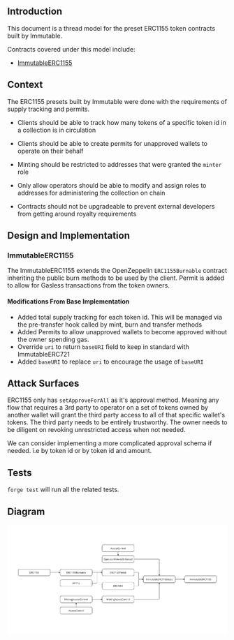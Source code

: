 ## Introduction

This document is a thread model for the preset ERC1155 token contracts built by Immutable.

Contracts covered under this model include:

- [ImmutableERC1155](../../contracts/token/erc1155/preset/ImmutableERC1155.sol)

## Context

The ERC1155 presets built by Immutable were done with the requirements of supply tracking and permits.

- Clients should be able to track how many tokens of a specific token id in a collection is in circulation

- Clients should be able to create permits for unapproved wallets to operate on their behalf

- Minting should be restricted to addresses that were granted the `minter` role

- Only allow operators should be able to modify and assign roles to addresses for administering the collection on chain

- Contracts should not be upgradeable to prevent external developers from getting around royalty requirements

## Design and Implementation

### ImmutableERC1155

The ImmutableERC1155 extends the OpenZeppelin `ERC1155Burnable` contract inheriting the public burn methods to be used by the client.
Permit is added to allow for Gasless transactions from the token owners.

#### Modifications From Base Implementation

- Added total supply tracking for each token id. This will be managed via the pre-transfer hook called by mint, burn and transfer methods
- Added Permits to allow unapproved wallets to become approved without the owner spending gas.
- Override `uri` to return `baseURI` field to keep in standard with ImmutableERC721
- Added `baseURI` to replace `uri` to encourage the usage of `baseURI`

## Attack Surfaces

ERC1155 only has `setApproveForAll` as it's approval method. Meaning any flow that requires a 3rd party to operator on a set of tokens owned by another wallet will grant the third party access to all of that specific wallet's tokens. The third party needs to be entirely trustworthy. The owner needs to be diligent on revoking unrestricted access when not needed.

We can consider implementing a more complicated approval schema if needed. i.e by token id or by token id and amount.

## Tests

`forge test` will run all the related tests.

## Diagram

![](./202312-threat-model-preset-erc1155/ImmutableERC1155.jpg)
